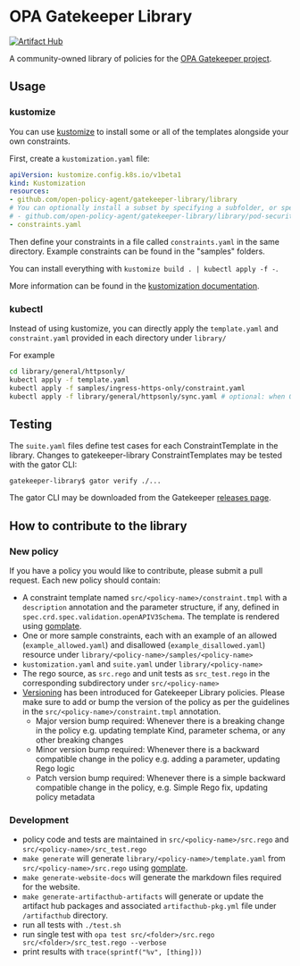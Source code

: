 # OPA Gatekeeper Library
[![Artifact Hub](https://img.shields.io/endpoint?url=https://artifacthub.io/badge/repository/gatekeeper-policies)](https://artifacthub.io/packages/search?repo=gatekeeper-policies)

A community-owned library of policies for the [OPA Gatekeeper project](https://open-policy-agent.github.io/gatekeeper/website/docs/).

## Usage

### kustomize

You can use [kustomize](https://kubectl.docs.kubernetes.io/installation/kustomize/) to install some or all of the templates alongside your own constraints.

First, create a `kustomization.yaml` file:

```yaml
apiVersion: kustomize.config.k8s.io/v1beta1
kind: Kustomization
resources:
- github.com/open-policy-agent/gatekeeper-library/library
# You can optionally install a subset by specifying a subfolder, or specify a commit SHA
# - github.com/open-policy-agent/gatekeeper-library/library/pod-security-policy?ref=0c82f402fb3594097a90d15215ae223267f5b955
- constraints.yaml
```

Then define your constraints in a file called `constraints.yaml` in the same directory. Example constraints can be found in the "samples" folders.

You can install everything with `kustomize build . | kubectl apply -f -`.

More information can be found in the [kustomization documentation](https://kubectl.docs.kubernetes.io/references/kustomize/kustomization/).


### kubectl

Instead of using kustomize, you can directly apply the `template.yaml` and `constraint.yaml` provided in each directory under `library/`

For example

```bash
cd library/general/httpsonly/
kubectl apply -f template.yaml
kubectl apply -f samples/ingress-https-only/constraint.yaml
kubectl apply -f library/general/httpsonly/sync.yaml # optional: when GK is running with OPA cache
```

## Testing

The `suite.yaml` files define test cases for each ConstraintTemplate in the library.
Changes to gatekeeper-library ConstraintTemplates may be tested with the gator CLI:

```
gatekeeper-library$ gator verify ./...
```

The gator CLI may be downloaded from the Gatekeeper
[releases page](https://github.com/open-policy-agent/gatekeeper/releases).

## How to contribute to the library

### New policy

If you have a policy you would like to contribute, please submit a pull request.
Each new policy should contain:
* A constraint template named `src/<policy-name>/constraint.tmpl` with a `description` annotation and the parameter structure, if any, defined in `spec.crd.spec.validation.openAPIV3Schema`. The template is rendered using [gomplate](https://docs.gomplate.ca/).
* One or more sample constraints, each with an example of an allowed (`example_allowed.yaml`) and disallowed (`example_disallowed.yaml`) resource under `library/<policy-name>/samples/<policy-name>`
* `kustomization.yaml` and `suite.yaml` under `library/<policy-name>`
* The rego source, as `src.rego` and unit tests as `src_test.rego` in the corresponding subdirectory under `src/<policy-name>`
* [Versioning](https://docs.google.com/document/d/1IYiypA-mRcdfSVfmoeyuaeG8XtA1u4GkcqH3kEkv2uw/edit) has been introduced for Gatekeeper Library policies. Please make sure to add or bump the version of the policy as per the guidelines in the `src/<policy-name>/constraint.tmpl` annotation.
  * Major version bump required: Whenever there is a breaking change in the policy e.g.  updating template Kind, parameter schema, or any other breaking changes
  * Minor version bump required: Whenever there is a backward compatible change in the policy e.g. adding a parameter, updating Rego logic
  * Patch version bump required: Whenever there is a simple backward compatible change in the policy, e.g. Simple Rego fix, updating policy metadata

### Development

* policy code and tests are maintained in `src/<policy-name>/src.rego` and `src/<policy-name>/src_test.rego`
* `make generate` will generate `library/<policy-name>/template.yaml` from `src/<policy-name>/src.rego` using [gomplate](https://docs.gomplate.ca/).
* `make generate-website-docs` will generate the markdown files required for the website.
* `make generate-artifacthub-artifacts` will generate or update the artifact hub packages and associated `artifacthub-pkg.yml` file under `/artifacthub` directory.
* run all tests with `./test.sh`
* run single test with `opa test src/<folder>/src.rego src/<folder>/src_test.rego --verbose`
* print results with `trace(sprintf("%v", [thing]))`
